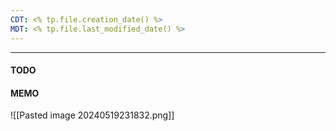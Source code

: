 ```yaml
---
CDT: <% tp.file.creation_date() %>
MDT: <% tp.file.last_modified_date() %>
---
```

---

#### TODO

#### MEMO
![[Pasted image 20240519231832.png]]